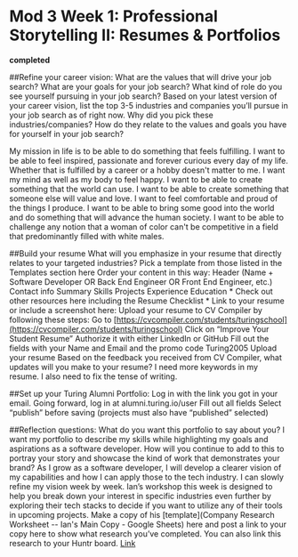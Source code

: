 # Mod 3 Week 1: Professional Storytelling II: Resumes & Portfolios

**completed**

##Refine your career vision:
What are the values that will drive your job search? What are your goals for your job search? What kind of role do you see yourself pursuing in your job search? Based on your latest version of your career vision, list the top 3-5 industries and companies you’ll pursue in your job search as of right now. Why did you pick these industries/companies? How do they relate to the values and goals you have for yourself in your job search?

My mission in life is to be able to do something that feels fulfilling. I want to be able to feel inspired, passionate and forever curious every day of my life. Whether that is fulfilled by a career or a hobby doesn't matter to me. I want my mind as well as my body to feel happy. I want to be able to create something that the world can use. I want to be able to create something that someone else will value and love. I want to feel comfortable and proud of the things I produce. I want to be able to bring some good into the world and do something that will advance the human society. I want to be able to challenge any notion that a woman of color can't be competitive in a field that predominantly filled with white males.

##Build your resume
What will you emphasize in your resume that directly relates to your targeted industries?
Pick a template from those listed in the Templates section here
Order your content in this way:
Header (Name + Software Developer OR Back End Engineer OR Front End Engineer, etc.)
Contact info
Summary
Skills
Projects
Experience
Education * Check out other resources here including the Resume Checklist * Link to your resume or include a screenshot here:
Upload your resume to CV Compiler by following these steps:
Go to [https://cvcompiler.com/students/turingschool](https://cvcompiler.com/students/turingschool)
Click on “Improve Your Student Resume”
Authorize it with either LinkedIn or GitHub
Fill out the fields with your Name and Email and the promo code Turing2005
Upload your resume
Based on the feedback you received from CV Compiler, what updates will you make to your resume?
I need more keywords in my resume. I also need to fix the tense of writing.

##Set up your Turing Alumni Portfolio:
Log in with the link you got in your email. Going forward, log in at alumni.turing.io/user
Fill out all fields
Select “publish” before saving (projects must also have “published” selected)

##Reflection questions:
What do you want this portfolio to say about you?
I want my portfolio to describe my skills while highlighting my goals and aspirations as a software developer.
How will you continue to add to this to portray your story and showcase the kind of work that demonstrates your brand?
As I grow as a software developer, I will develop a clearer vision of my capabilities and how I can apply those to the tech industry. I can slowly refine my vision week by week.
Ian’s workshop this week is designed to help you break down your interest in specific industries even further by exploring their tech stacks to decide if you want to utilize any of their tools in upcoming projects. Make a copy of his [template](Company Research Worksheet -- Ian's Main Copy - Google Sheets) here and post a link to your copy here to show what research you’ve completed. You can also link this research to your Huntr board.
[Link](https://docs.google.com/spreadsheets/d/1CGZgCAwZW9RqljNO_ZWd_6-5pKhhQY0xFbfhxyG1F2M/edit#gid=0)
